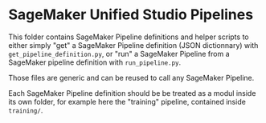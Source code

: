 # SageMaker Unified Studio Pipelines

This folder contains SageMaker Pipeline definitions and helper scripts to either simply "get" a SageMaker Pipeline definition (JSON dictionnary) with `get_pipeline_definition.py`, or "run" a SageMaker Pipeline from a SageMaker pipeline definition with `run_pipeline.py`.

Those files are generic and can be reused to call any SageMaker Pipeline.

Each SageMaker Pipeline definition should be be treated as a modul inside its own folder, for example here the "training" pipeline, contained inside `training/`.
